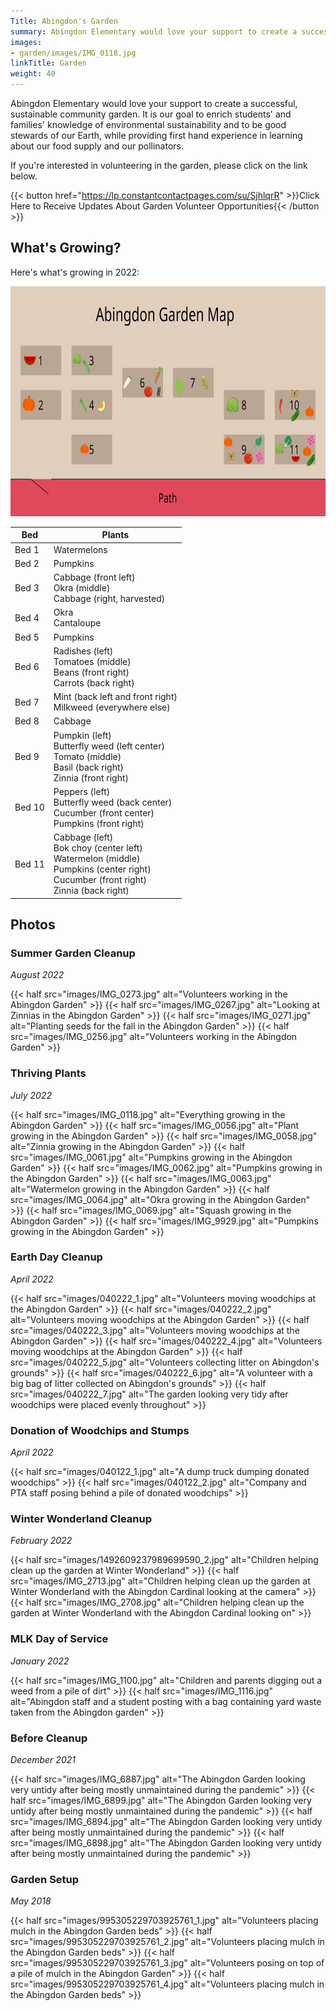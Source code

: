 ```yaml
---
Title: Abingdon's Garden
summary: Abingdon Elementary would love your support to create a successful, sustainable community garden.
images:
- garden/images/IMG_0118.jpg
linkTitle: Garden
weight: 40
---
```


Abingdon Elementary would love your support to create a successful, sustainable community garden.  It is our goal to enrich students' and families' knowledge of environmental sustainability and to be good stewards of our Earth, while providing first hand experience in learning about our food supply and our pollinators.

If you're interested in volunteering in the garden, please click on the link below.

{{< button href="https://lp.constantcontactpages.com/su/SjhlqrR" >}}Click Here to Receive Updates About Garden Volunteer Opportunities{{< /button >}}

## What's Growing?

Here's what's growing in 2022:

<a href="images/garden-map.svg"><img src="images/garden-map.svg" width="736" height="368" alt="Garden Map"></a>

| Bed    | Plants |
| ------ | ------ |
| Bed 1  | Watermelons |
| Bed 2  | Pumpkins |
| Bed 3  | Cabbage (front left)<br>Okra (middle)<br>Cabbage (right, harvested) |
| Bed 4  | Okra<br>Cantaloupe |
| Bed 5  | Pumpkins |
| Bed 6  | Radishes (left)<br>Tomatoes (middle)<br>Beans (front right)<br>Carrots (back right) |
| Bed 7  | Mint (back left and front right)<br>Milkweed (everywhere else) |
| Bed 8  | Cabbage |
| Bed 9  | Pumpkin (left)<br>Butterfly weed (left center)<br>Tomato (middle)<br>Basil (back right)<br>Zinnia (front right) |
| Bed 10 | Peppers (left)<br>Butterfly weed (back center)<br>Cucumber (front center)<br>Pumpkins (front right) |
| Bed 11 | Cabbage (left)<br>Bok choy (center left)<br>Watermelon (middle)<br>Pumpkins (center right)<br>Cucumber (front right)<br>Zinnia (back right) |

## Photos

### Summer Garden Cleanup
*August 2022*

{{< half src="images/IMG_0273.jpg" alt="Volunteers working in the Abingdon Garden" >}}
{{< half src="images/IMG_0267.jpg" alt="Looking at Zinnias in the Abingdon Garden" >}}
{{< half src="images/IMG_0271.jpg" alt="Planting seeds for the fall in the Abingdon Garden" >}}
{{< half src="images/IMG_0256.jpg" alt="Volunteers working in the Abingdon Garden" >}}

### Thriving Plants
*July 2022*

{{< half src="images/IMG_0118.jpg" alt="Everything growing in the Abingdon Garden" >}}
{{< half src="images/IMG_0056.jpg" alt="Plant growing in the Abingdon Garden" >}}
{{< half src="images/IMG_0058.jpg" alt="Zinnia growing in the Abingdon Garden" >}}
{{< half src="images/IMG_0061.jpg" alt="Pumpkins growing in the Abingdon Garden" >}}
{{< half src="images/IMG_0062.jpg" alt="Pumpkins growing in the Abingdon Garden" >}}
{{< half src="images/IMG_0063.jpg" alt="Watermelon growing in the Abingdon Garden" >}}
{{< half src="images/IMG_0064.jpg" alt="Okra growing in the Abingdon Garden" >}}
{{< half src="images/IMG_0069.jpg" alt="Squash growing in the Abingdon Garden" >}}
{{< half src="images/IMG_9929.jpg" alt="Pumpkins growing in the Abingdon Garden" >}}

### Earth Day Cleanup
*April 2022*

{{< half src="images/040222_1.jpg" alt="Volunteers moving woodchips at the Abingdon Garden" >}}
{{< half src="images/040222_2.jpg" alt="Volunteers moving woodchips at the Abingdon Garden" >}}
{{< half src="images/040222_3.jpg" alt="Volunteers moving woodchips at the Abingdon Garden" >}}
{{< half src="images/040222_4.jpg" alt="Volunteers moving woodchips at the Abingdon Garden" >}}
{{< half src="images/040222_5.jpg" alt="Volunteers collecting litter on Abingdon's grounds" >}}
{{< half src="images/040222_6.jpg" alt="A volunteer with a big bag of litter collected on Abingdon's grounds" >}}
{{< half src="images/040222_7.jpg" alt="The garden looking very tidy after woodchips were placed evenly throughout" >}}

### Donation of Woodchips and Stumps
*April 2022*

{{< half src="images/040122_1.jpg" alt="A dump truck dumping donated woodchips" >}}
{{< half src="images/040122_2.jpg" alt="Company and PTA staff posing behind a pile of donated woodchips" >}}

### Winter Wonderland Cleanup
*February 2022*

{{< half src="images/1492609237989699590_2.jpg" alt="Children helping clean up the garden at Winter Wonderland" >}}
{{< half src="images/IMG_2713.jpg" alt="Children helping clean up the garden at Winter Wonderland with the Abingdon Cardinal looking at the camera" >}}
{{< half src="images/IMG_2708.jpg" alt="Children helping clean up the garden at Winter Wonderland with the Abingdon Cardinal looking on" >}}

### MLK Day of Service
*January 2022*

{{< half src="images/IMG_1100.jpg" alt="Children and parents digging out a weed from a pile of dirt" >}}
{{< half src="images/IMG_1116.jpg" alt="Abingdon staff and a student posting with a bag containing yard waste taken from the Abingdon garden" >}}

### Before Cleanup
*December 2021*

{{< half src="images/IMG_6887.jpg" alt="The Abingdon Garden looking very untidy after being mostly unmaintained during the pandemic" >}}
{{< half src="images/IMG_6899.jpg" alt="The Abingdon Garden looking very untidy after being mostly unmaintained during the pandemic" >}}
{{< half src="images/IMG_6894.jpg" alt="The Abingdon Garden looking very untidy after being mostly unmaintained during the pandemic" >}}
{{< half src="images/IMG_6898.jpg" alt="The Abingdon Garden looking very untidy after being mostly unmaintained during the pandemic" >}}

### Garden Setup
*May 2018*

{{< half src="images/995305229703925761_1.jpg" alt="Volunteers placing mulch in the Abingdon Garden beds" >}}
{{< half src="images/995305229703925761_2.jpg" alt="Volunteers placing mulch in the Abingdon Garden beds" >}}
{{< half src="images/995305229703925761_3.jpg" alt="Volunteers posing on top of a pile of mulch in the Abingdon Garden" >}}
{{< half src="images/995305229703925761_4.jpg" alt="Volunteers placing mulch in the Abingdon Garden beds" >}}